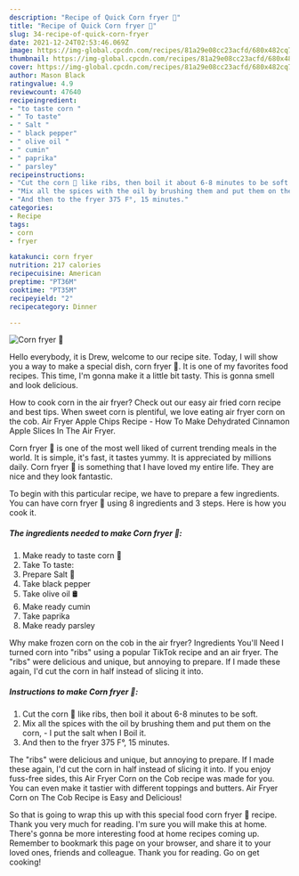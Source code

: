 ```yaml
---
description: "Recipe of Quick Corn fryer 🌽"
title: "Recipe of Quick Corn fryer 🌽"
slug: 34-recipe-of-quick-corn-fryer
date: 2021-12-24T02:53:46.069Z
image: https://img-global.cpcdn.com/recipes/81a29e08cc23acfd/680x482cq70/corn-fryer-recipe-main-photo.jpg
thumbnail: https://img-global.cpcdn.com/recipes/81a29e08cc23acfd/680x482cq70/corn-fryer-recipe-main-photo.jpg
cover: https://img-global.cpcdn.com/recipes/81a29e08cc23acfd/680x482cq70/corn-fryer-recipe-main-photo.jpg
author: Mason Black
ratingvalue: 4.9
reviewcount: 47640
recipeingredient:
- "to taste corn "
- " To taste"
- " Salt "
- " black pepper"
- " olive oil "
- " cumin"
- " paprika"
- " parsley"
recipeinstructions:
- "Cut the corn 🌽 like ribs, then boil it about 6-8 minutes to be soft."
- "Mix all the spices with the oil by brushing them and put them on the corn,  I put the salt when I Boil it."
- "And then to the fryer 375 F°, 15 minutes."
categories:
- Recipe
tags:
- corn
- fryer

katakunci: corn fryer 
nutrition: 217 calories
recipecuisine: American
preptime: "PT36M"
cooktime: "PT35M"
recipeyield: "2"
recipecategory: Dinner

---
```



![Corn fryer 🌽](https://img-global.cpcdn.com/recipes/81a29e08cc23acfd/680x482cq70/corn-fryer-recipe-main-photo.jpg)

Hello everybody, it is Drew, welcome to our recipe site. Today, I will show you a way to make a special dish, corn fryer 🌽. It is one of my favorites food recipes. This time, I'm gonna make it a little bit tasty. This is gonna smell and look delicious.

How to cook corn in the air fryer? Check out our easy air fried corn recipe and best tips. When sweet corn is plentiful, we love eating air fryer corn on the cob. Air Fryer Apple Chips Recipe - How To Make Dehydrated Cinnamon Apple Slices In The Air Fryer.

Corn fryer 🌽 is one of the most well liked of current trending meals in the world. It is simple, it's fast, it tastes yummy. It is appreciated by millions daily. Corn fryer 🌽 is something that I have loved my entire life. They are nice and they look fantastic.


To begin with this particular recipe, we have to prepare a few ingredients. You can have corn fryer 🌽 using 8 ingredients and 3 steps. Here is how you cook it.

<!--inarticleads1-->

##### The ingredients needed to make Corn fryer 🌽:

1. Make ready to taste corn 🌽
1. Take  To taste:
1. Prepare  Salt 🧂
1. Take  black pepper
1. Take  olive oil 🛢
1. Make ready  cumin
1. Take  paprika
1. Make ready  parsley


Why make frozen corn on the cob in the air fryer? Ingredients You&#39;ll Need I turned corn into &#34;ribs&#34; using a popular TikTok recipe and an air fryer. The &#34;ribs&#34; were delicious and unique, but annoying to prepare. If I made these again, I&#39;d cut the corn in half instead of slicing it into. 

<!--inarticleads2-->

##### Instructions to make Corn fryer 🌽:

1. Cut the corn 🌽 like ribs, then boil it about 6-8 minutes to be soft.
1. Mix all the spices with the oil by brushing them and put them on the corn,  - I put the salt when I Boil it.
1. And then to the fryer 375 F°, 15 minutes.


The &#34;ribs&#34; were delicious and unique, but annoying to prepare. If I made these again, I&#39;d cut the corn in half instead of slicing it into. If you enjoy fuss-free sides, this Air Fryer Corn on the Cob recipe was made for you. You can even make it tastier with different toppings and butters. Air Fryer Corn on The Cob Recipe is Easy and Delicious! 

So that is going to wrap this up with this special food corn fryer 🌽 recipe. Thank you very much for reading. I'm sure you will make this at home. There's gonna be more interesting food at home recipes coming up. Remember to bookmark this page on your browser, and share it to your loved ones, friends and colleague. Thank you for reading. Go on get cooking!
